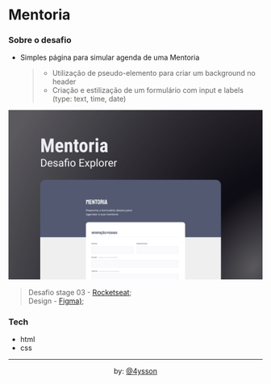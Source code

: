 # Mentoria

### Sobre o desafio

- Simples página para simular agenda de uma Mentoria
  > - Utilização de pseudo-elemento para criar um background no header
  > - Criação e estilização de um formulário com input e labels (type: text, time, date)

![preview](./images/capa.jpg)

> Desafio stage 03 - [Rocketseat](https://rocketseat.com.br); <br>
> Design - [Figma)](https://www.figma.com/file/Nws1KWB7DyXBw8L6wXb9mp/Stage-03---Formul%C3%A1rio-intermedi%C3%A1rio?type=design&node-id=0-1&mode=design&t=CWvelMMz04lFnCXS-0);

### Tech

- html
- css

<hr>
<div align="center">
by: 
 <a href="https://www.instagram.com/4ysson/"> 
  @4ysson
 </a>
</div>
